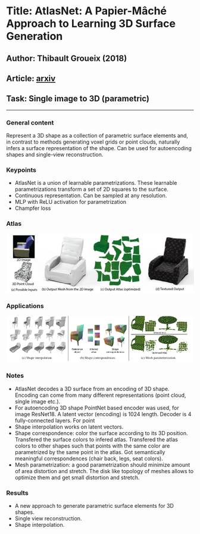 # Title: AtlasNet: A Papier-Mâché Approach to Learning 3D Surface Generation
## Author: Thibault Groueix (2018)
## Article: [arxiv](https://arxiv.org/pdf/1802.05384.pdf)
## Task: Single image to 3D (parametric)
___
### General content
Represent a 3D shape as a collection of parametric surface elements and, in contrast to methods generating voxel grids or point clouds, naturally infers a surface representation of the shape. Can be used for autoencoding shapes and single-view reconstruction.

### Keypoints
* AtlasNet is a union of learnable parametrizations. These learnable parametrizations transform a set of 2D squares to the surface.
* Continuous representation. Can be sampled at any resolution.
* MLP with ReLU activation for parametrization
* Champfer loss

### Atlas
![Atlas](media/atlas.png)

### Applications
![Applications](media/applications.png)

### Notes
* AtlasNet decodes a 3D surface from an encoding of 3D shape. Encoding can come from many different representations (point cloud, single image etc.).
* For autoencoding 3D shape PointNet based encoder was used, for image ResNet18. A latent vector (encoding) is 1024 length. Decoder is 4 fully-connected layers. For point
* Shape interpolation works on latent vectors.
* Shape correspondence: color the surface according to its 3D position. Transfered the surface colors to infered atlas. Transfered the atlas colors to other shapes such that points with the same color are parametrized by the same point in the atlas. Got semantically meaningful correspondences (chair back, legs, seat colors).
* Mesh parametrization: a good parametrization should minimize amount of area distortion and stretch. The disk like topology of meshes allows to optimize them and get small distortion and stretch.

### Results
* A new approach to generate parametric surface elements for 3D shapes.
* Single view reconstruction.
* Shape interpolation.